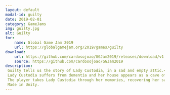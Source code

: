 ```yaml
---
layout: default
modal-id: guilty
date: 2019-02-01
category: GameJams
img: guilty.jpg
alt: Guilty
for: 
    name: Global Game Jam 2019
    url: https://globalgamejam.org/2019/games/guilty
download:
    url: https://github.com/cardosojoao/GGJam2019/releases/download/v1.1/Guilty.zip
    source: https://github.com/cardosojoao/GGJam2019
description:
 Guilty tells us the story of Lady Custodia, in a sad and empty attic.<br>
 Lady Custodia suffers from dementia and her house appears as a cave of monsters that haunt her and scare her.<br>
 The player takes Lady Custodia through her memories, recovering her sanity and bringing light into her story and her house.<br>
 Made in Unity.
---
```

